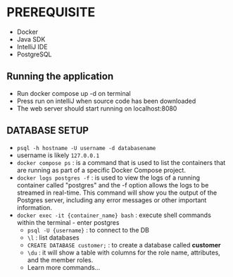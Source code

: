 # PREREQUISITE
- Docker
- Java SDK
- IntelliJ IDE
- PostgreSQL

## Running the application
- Run docker compose up -d on terminal
- Press run on intelliJ when source code has been downloaded
- The web server should start running on localhost:8080


## DATABASE SETUP
- `psql -h hostname -U username -d databasename`
- username is likely `127.0.0.1`
- `docker compose ps` :  is a command that is used to list the containers that are running as part of a specific Docker Compose project.
- `docker logs postgres -f` :  is used to view the logs of a running container called "postgres" and the -f option allows the logs to be streamed in real-time. This command will show you the output of the Postgres server, including any error messages or other important information.
- `docker exec -it {container_name} bash` : execute shell commands within the terminal - enter postgres
  - `psql -U {username}` : to connect to the DB
  - `\l` : list databases
  - `CREATE DATABASE customer;` : to create a database called **customer**
  - `\du` : it will show a table with columns for the role name, attributes, and the member roles.
  - Learn more commands...